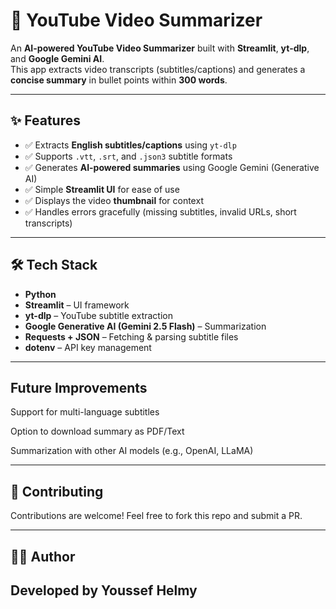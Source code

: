 # 🎥 YouTube Video Summarizer  

An **AI-powered YouTube Video Summarizer** built with **Streamlit**, **yt-dlp**, and **Google Gemini AI**.  
This app extracts video transcripts (subtitles/captions) and generates a **concise summary** in bullet points within **300 words**.  

---

## ✨ Features  
- ✅ Extracts **English subtitles/captions** using `yt-dlp`  
- ✅ Supports `.vtt`, `.srt`, and `.json3` subtitle formats  
- ✅ Generates **AI-powered summaries** using Google Gemini (Generative AI)  
- ✅ Simple **Streamlit UI** for ease of use  
- ✅ Displays the video **thumbnail** for context  
- ✅ Handles errors gracefully (missing subtitles, invalid URLs, short transcripts)  

---

## 🛠️ Tech Stack  
- **Python**  
- **Streamlit** – UI framework  
- **yt-dlp** – YouTube subtitle extraction  
- **Google Generative AI (Gemini 2.5 Flash)** – Summarization  
- **Requests + JSON** – Fetching & parsing subtitle files  
- **dotenv** – API key management  

---


## Future Improvements

Support for multi-language subtitles

Option to download summary as PDF/Text

Summarization with other AI models (e.g., OpenAI, LLaMA)

---
## 🤝 Contributing

Contributions are welcome! Feel free to fork this repo and submit a PR.

---

## 👨‍💻 Author

Developed by Youssef Helmy
---

